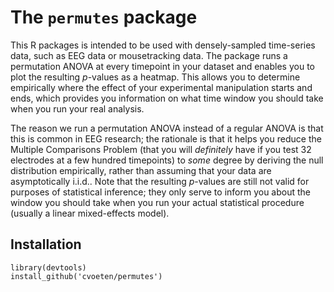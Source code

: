 # The `permutes` package

This R packages is intended to be used with densely-sampled time-series data, such as EEG data or mousetracking data. The package runs a permutation ANOVA at every timepoint in your dataset and enables you to plot the resulting *p*-values as a heatmap. This allows you to determine empirically where the effect of your experimental manipulation starts and ends, which provides you information on what time window you should take when you run your real analysis.

The reason we run a permutation ANOVA instead of a regular ANOVA is that this is common in EEG research; the rationale is that it helps you reduce the Multiple Comparisons Problem (that you will *definitely* have if you test 32 electrodes at a few hundred timepoints) to *some* degree by deriving the null distribution empirically, rather than assuming that your data are asymptotically i.i.d..
Note that the resulting *p*-values are still not valid for purposes of statistical inference; they only serve to inform you about the window you should take when you run your actual statistical procedure (usually a linear mixed-effects model).

## Installation

```
library(devtools)
install_github('cvoeten/permutes')
```
